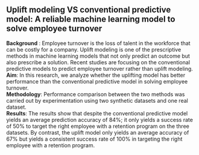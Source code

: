 ## Uplift modeling VS conventional predictive model: A reliable machine learning model to solve employee turnover
**Background** : Employee turnover is the loss of talent in the workforce that can be costly for a company. Uplift modeling is one of the prescriptive methods in machine learning models that not only predict an outcome but also prescribe a solution. Recent studies are focusing on the conventional predictive models to predict employee turnover rather than uplift modeling.<br>
**Aim**: In this research, we analyze whether the uplifting model has better performance than the conventional predictive model in solving employee turnover.<br>
**Methodology**: Performance comparison between the two methods was carried out by experimentation using two synthetic datasets and one real dataset.<br>
**Results**: The results show that despite the conventional predictive model yields an average prediction accuracy of 84%; it only yields a success rate of 50% to target the right employee with a retention program on the three datasets. By contrast, the uplift model only yields an average accuracy of 67% but yields a consistent success rate of 100% in targeting the right employee with a retention program.
